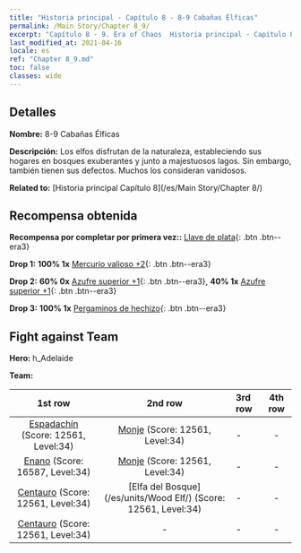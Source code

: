 ```yaml
---
title: "Historia principal - Capítulo 8 - 8-9 Cabañas Élficas"
permalink: /Main Story/Chapter 8_9/
excerpt: "Capítulo 8 - 9. Era of Chaos  Historia principal - Capítulo 8_9. 8-9 Cabañas Élficas"
last_modified_at: 2021-04-16
locale: es
ref: "Chapter 8_9.md"
toc: false
classes: wide
---
```


## Detalles

 **Nombre:** 8-9 Cabañas Élficas

 **Descripción:** Los elfos disfrutan de la naturaleza, estableciendo sus hogares en bosques exuberantes y junto a majestuosos lagos. Sin embargo, también tienen sus defectos. Muchos los consideran vanidosos.

 **Related to:** [Historia principal Capítulo 8](/es/Main Story/Chapter 8/)

## Recompensa obtenida

 **Recompensa por completar por primera vez::** [Llave de plata](/es/Items/con_693/){: .btn .btn--era3}

 **Drop 1:** **100% 1x** [Mercurio valioso +2](/es/Items/mat_28/){: .btn .btn--era3}

 **Drop 2:** **60% 0x** [Azufre superior +1](/es/Items/mat_22/){: .btn .btn--era3}, **40% 1x** [Azufre superior +1](/es/Items/mat_22/){: .btn .btn--era3}

 **Drop 3:** **100% 1x** [Pergaminos de hechizo](/es/Items/con_694/){: .btn .btn--era3}


## Fight against Team
 **Hero:** h_Adelaide

 **Team:**


  | 1st row | 2nd row | 3rd row | 4th row |
  |:----:|:----:|:----|:----:|
  | [Espadachín](/es/units/Swordsman/) (Score: 12561, Level:34)  | [Monje](/es/units/Monk/) (Score: 12561, Level:34)  | - | - |
  | [Enano](/es/units/Dwarf/) (Score: 16587, Level:34)  | [Monje](/es/units/Monk/) (Score: 12561, Level:34)  | - | - |
  | [Centauro](/es/units/Centaur/) (Score: 12561, Level:34)  | [Elfa del Bosque](/es/units/Wood Elf/) (Score: 12561, Level:34)  | - | - |
  | [Centauro](/es/units/Centaur/) (Score: 12561, Level:34)  | - | - | - |


